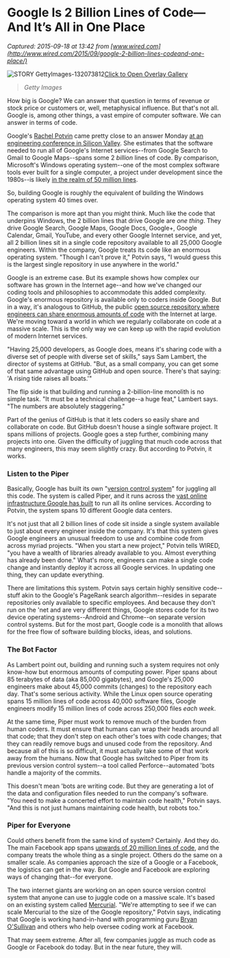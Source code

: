 # Google Is 2 Billion Lines of Code—And It’s All in One Place

_Captured: 2015-09-18 at 13:42 from [www.wired.com](http://www.wired.com/2015/09/google-2-billion-lines-codeand-one-place/)_

![STORY GettyImages-132073812](http://www.wired.com/wp-content/uploads/2015/09/STORY-GettyImages-132073812-582x417.jpg)[Click to Open Overlay Gallery](javascript:;)

> _Getty Images_

How big is Google? We can answer that question in terms of revenue or stock price or customers or, well, metaphysical influence. But that's not all. Google is, among other things, a vast empire of computer software. We can answer in terms of code.

Google's [Rachel Potvin](https://www.linkedin.com/pub/rachel-potvin/1/659/103https://www.linkedin.com/pub/rachel-potvin/1/659/103) came pretty close to an answer Monday [at an engineering conference in Silicon Valley](https://www.youtube.com/watch?v=W71BTkUbdqE). She estimates that the software needed to run all of Google's Internet services--from Google Search to Gmail to Google Maps--spans some 2 _billion_ lines of code. By comparison, Microsoft's Windows operating system--one of the most complex software tools ever built for a single computer, a project under development since the 1980s--is likely [in the realm of 50 million lines](https://www.facebook.com/windows/posts/155741344475532).

So, building Google is roughly the equivalent of building the Windows operating system 40 times over.

The comparison is more apt than you might think. Much like the code that underpins Windows, the 2 billion lines that drive Google are _one thing_. They drive Google Search, Google Maps, Google Docs, Google+, Google Calendar, Gmail, YouTube, and every other Google Internet service, and yet, all 2 billion lines sit in a single code repository available to all 25,000 Google engineers. Within the company, Google treats its code like an enormous operating system. "Though I can't prove it," Potvin says, "I would guess this is the largest single repository in use anywhere in the world."

Google is an extreme case. But its example shows how complex our software has grown in the Internet age--and how we've changed our coding tools and philosophies to accommodate this added complexity. Google's enormous repository is available only to coders inside Google. But in a way, it's analogous to GitHub, the public [open source repository where engineers can share enormous amounts of code](http://www.wired.com/2015/03/github-conquered-google-microsoft-everyone-else/) with the Internet at large. We're moving toward a world in which we regularly collaborate on code at a massive scale. This is the only way we can keep up with the rapid evolution of modern Internet services.

"Having 25,000 developers, as Google does, means it's sharing code with a diverse set of people with diverse set of skills," says Sam Lambert, the director of systems at GitHub. "But, as a small company, you can get some of that same advantage using GitHub and open source. There's that saying: 'A rising tide raises all boats.'"

The flip side is that building and running a 2-billion-line monolith is no simple task. "It must be a technical challenge--a huge feat," Lambert says. "The numbers are absolutely staggering."

Part of the genius of GitHub is that it lets coders so easily share and collaborate on code. But GitHub doesn't house a single software project. It spans millions of projects. Google goes a step further, combining many projects into one. Given the difficulty of juggling that much code across that many engineers, this may seem slightly crazy. But according to Potvin, it works.

### Listen to the Piper

Basically, Google has built its own "[version control system](https://en.wikipedia.org/wiki/Version_control)" for juggling all this code. The system is called Piper, and it runs across the [vast online infrastructure Google has built](http://www.wired.com/2012/08/google-as-xerox-parc/) to run all its online services. According to Potvin, the system spans 10 different Google data centers.

It's not just that all 2 billion lines of code sit inside a single system available to just about every engineer inside the company. It's that this system gives Google engineers an unusual freedom to use and combine code from across myriad projects. "When you start a new project," Potvin tells WIRED, "you have a wealth of libraries already available to you. Almost everything has already been done." What's more, engineers can make a single code change and instantly deploy it across all Google services. In updating one thing, they can update everything.

There are limitations this system. Potvin says certain highly sensitive code--stuff akin to the Google's PageRank search algorithm--resides in separate repositories only available to specific employees. And because they don't run on the 'net and are very different things, Google stores code for its two device operating systems--Android and Chrome--on separate version control systems. But for the most part, Google code is a monolith that allows for the free flow of software building blocks, ideas, and solutions.

### The Bot Factor

As Lambert point out, building and running such a system requires not only know-how but enormous amounts of computing power. Piper spans about 85 terabytes of data (aka 85,000 gigabytes), and Google's 25,000 engineers make about 45,000 commits (changes) to the repository each day. That's some serious activity. While the Linux open source operating spans 15 million lines of code across 40,000 software files, Google engineers modify 15 million lines of code across 250,000 files _each week_.

At the same time, Piper must work to remove much of the burden from human coders. It must ensure that humans can wrap their heads around all that code; that they don't step on each other's toes with code changes; that they can readily remove bugs and unused code from the repository. And because all of this is so difficult, it must actually take some of that work away from the humans. Now that Google has switched to Piper from its previous version control system--a tool called Perforce--automated 'bots handle a majority of the commits.

This doesn't mean 'bots are writing code. But they are generating a lot of the data and configuration files needed to run the company's software. "You need to make a concerted effort to maintain code health," Potvin says. "And this is not just humans maintaining code health, but robots too."

### Piper for Everyone

Could others benefit from the same kind of system? Certainly. And they do. The main Facebook app spans [upwards of 20 million lines of code](http://www.wired.com/2013/04/facebook-windows/), and the company treats the whole thing as a single project. Others do the same on a smaller scale. As companies approach the size of a Google or a Facebook, the logistics can get in the way. But Google and Facebook are exploring ways of changing that--for everyone.

The two internet giants are working on an open source version control system that anyone can use to juggle code on a massive scale. It's based on an existing system called [Mercurial](https://en.wikipedia.org/wiki/Mercurial). "We're attempting to see if we can scale Mercurial to the size of the Google repository," Potvin says, indicating that Google is working hand-in-hand with programming guru [Bryan O'Sullivan](https://www.linkedin.com/in/bryanosullivan) and others who help oversee coding work at Facebook.

That may seem extreme. After all, few companies juggle as much code as Google or Facebook do today. But in the near future, they will.
